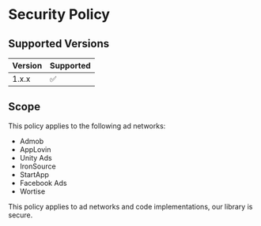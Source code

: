 # Security Policy

## Supported Versions
| Version | Supported          |
| ------- | ------------------ |
| 1.x.x   | :white_check_mark: |

## Scope
This policy applies to the following ad networks:
- Admob
- AppLovin
- Unity Ads
- IronSource
- StartApp
- Facebook Ads
- Wortise

This policy applies to ad networks and code implementations, our library is secure.
